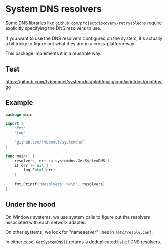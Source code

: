 # System DNS resolvers

Some DNS libraries like `github.com/projectdiscovery/retryabledns` require explicitly specifying the DNS resolvers to use.

If you want to use the DNS resolvers configured on the system,
it's actually a bit tricky to figure out what they are in a cross-platform way.

This package implements it in a reusable way.

## Test

<https://github.com/fvbommel/systemdns/blob/main/cmd/printdns/printdns.go>

## Example

```go
package main

import (
    "fmt"
    "log"

    "github.com/fvbommel/systemdns"
)

func main() {
    resolvers, err := systemdns.GetSystemDNS()
    if err != nil {
        log.Fatal(err)
    }

    fmt.Printf("Resolvers: %v\n", resolvers)
}
```

## Under the hood

On Windows systems, we use system calls to figure out the resolvers associated with each network adapter.

On other systems, we look for "nameserver" lines in `/etc/resolv.conf`.

In either case, `GetSystemDNS()` returns a deduplicated list of DNS resolvers.
